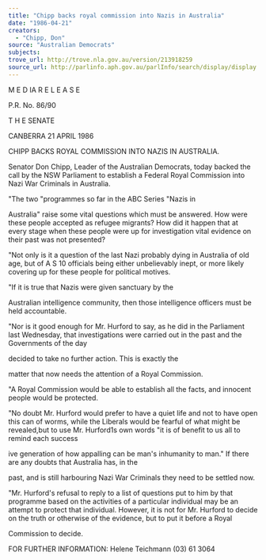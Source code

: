 ```yaml
---
title: "Chipp backs royal commission into Nazis in Australia"
date: "1986-04-21"
creators:
  - "Chipp, Don"
source: "Australian Democrats"
subjects:
trove_url: http://trove.nla.gov.au/version/213918259
source_url: http://parlinfo.aph.gov.au/parlInfo/search/display/display.w3p;query=Id%3A%22media/pressrel/HPR09020249%22
---
```


 M E D IA  R E L E A S E

 P.R. No. 86/90

 T H E  SENATE 

 CANBERRA  21 APRIL 1986

 CHIPP BACKS ROYAL COMMISSION INTO NAZIS IN AUSTRALIA.

 Senator Don Chipp, Leader of the Australian Democrats, today  backed the call by the NSW Parliament to establish a Federal  Royal Commission into Nazi War Criminals in Australia.

 "The two "programmes so far in the ABC Series "Nazis in 

 Australia" raise some vital questions which must be answered.  How were these people accepted as refugee migrants? How did  it happen that at every stage when these people were up for  investigation vital evidence on their past was not presented?

 "Not only is it a question of the last Nazi probably dying in  Australia of old age, but of A S 10 officials being either  unbelievably inept, or more likely covering up for these  people for political motives.

 "If it is true that Nazis were given sanctuary by the 

 Australian intelligence community, then those intelligence  officers must be held accountable.

 "Nor is it good enough for Mr. Hurford to say, as he did in  the Parliament last Wednesday, that investigations were  carried out in the past and the Governments of the day 

 decided to take no further action. This is exactly the 

 matter that now needs the attention of a Royal Commission.

 "A Royal Commission would be able to establish all the facts,   and innocent people would be protected.

 "No doubt Mr. Hurford would prefer to have a quiet life and  not to have open this can of worms, while the Liberals would  be fearful of what might be revealed,but to use Mr. Hurford1s  own words "it is of benefit to us all to remind each success­

 ive generation of how appalling can be man's inhumanity to  man." If there are any doubts that Australia has, in the 

 past, and is still harbouring Nazi War Criminals they need to  be settled now.

 "Mr. Hurford's refusal to reply to a list of questions put to  him by that programme based on the activities of a particular  individual may be an attempt to protect that individual.  However, it is not for Mr. Hurford to decide on the truth or  otherwise of the evidence, but to put it before a Royal 

 Commission to decide.

 FOR FURTHER INFORMATION: Helene Teichmann (03) 61 3064

